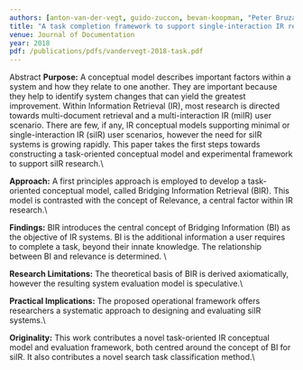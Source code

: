```yaml
---
authors: [anton-van-der-vegt, guido-zuccon, bevan-koopman, "Peter Bruza"]
title: "A task completion framework to support single-interaction IR research"
venue: Journal of Documentation
year: 2018
pdf: /publications/pdfs/vandervegt-2018-task.pdf
---
```


Abstract
**Purpose:** A conceptual model describes important factors within a system and how they relate to one another. They are important because they help to identify system changes that can yield the greatest improvement. Within Information Retrieval (IR), most research is directed towards multi-document retrieval and a multi-interaction IR (miIR) user scenario.  There are few, if any, IR conceptual models supporting minimal or single-interaction IR (siIR) user scenarios, however the need for siIR systems is growing rapidly.  This paper takes the first steps towards constructing a task-oriented conceptual model and experimental framework to support siIR research.\\

**Approach:** A first principles approach is employed to develop a task-oriented conceptual model, called Bridging Information Retrieval (BIR). This model is contrasted with the concept of Relevance, a central factor within IR research.\\

**Findings:** BIR introduces the central concept of Bridging Information (BI) as the objective of IR systems. BI is the additional information a user requires to complete a task, beyond their innate knowledge. The relationship between BI and relevance is determined. \\

**Research Limitations:** The theoretical basis of BIR is derived axiomatically, however the resulting system evaluation model is speculative.\\

**Practical Implications:** The proposed operational framework offers researchers a systematic approach to designing and evaluating siIR systems.\\

**Originality:** This work contributes a novel task-oriented IR conceptual model and evaluation framework, both centred around the concept of BI for siIR. It also contributes a novel search task classification method.\\

